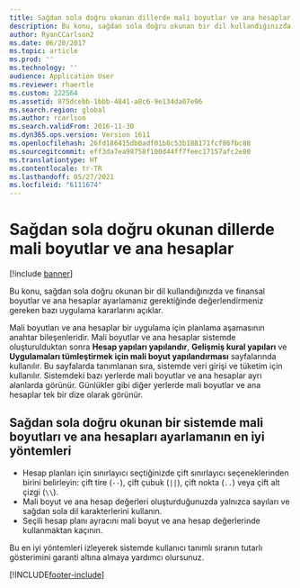```yaml
---
title: Sağdan sola doğru okunan dillerde mali boyutlar ve ana hesaplar
description: Bu konu, sağdan sola doğru okunan bir dil kullandığınızda ve mali boyutlar ve ana hesaplar ayarlamanız gerektiğinde vermeniz gereken kararları açıklar.
author: RyanCCarlson2
ms.date: 06/20/2017
ms.topic: article
ms.prod: ''
ms.technology: ''
audience: Application User
ms.reviewer: rhaertle
ms.custom: 222564
ms.assetid: 875dcebb-1bbb-4841-a8c6-9e134da07e96
ms.search.region: global
ms.author: rcarlson
ms.search.validFrom: 2016-11-30
ms.dyn365.ops.version: Version 1611
ms.openlocfilehash: 26fd186415db0adf01b8c53b188171fcf86fbc88
ms.sourcegitcommit: eff3da7ea98758f100d44ff7feec17157afc2e80
ms.translationtype: HT
ms.contentlocale: tr-TR
ms.lasthandoff: 05/27/2021
ms.locfileid: "6111674"
---
```

# <a name="financial-dimensions-and-main-accounts-in-right-to-left-languages"></a>Sağdan sola doğru okunan dillerde mali boyutlar ve ana hesaplar

[!include [banner](../includes/banner.md)]

Bu konu, sağdan sola doğru okunan bir dil kullandığınızda ve finansal boyutlar ve ana hesaplar ayarlamanız gerektiğinde değerlendirmeniz gereken bazı uygulama kararlarını açıklar.

Mali boyutları ve ana hesaplar bir uygulama için planlama aşamasının anahtar bileşenleridir. Mali boyutlar ve ana hesaplar sistemde oluşturulduktan sonra **Hesap yapıları yapılandır**, **Gelişmiş kural yapıları** ve **Uygulamaları tümleştirmek için mali boyut yapılandırması** sayfalarında kullanılır. Bu sayfalarda tanımlanan sıra, sistemde veri girişi ve tüketim için kullanılır. Sistemdeki bazı yerlerde mali boyutlar ve ana hesaplar ayrı alanlarda görünür. Günlükler gibi diğer yerlerde mali boyutlar ve ana hesaplar tek bir dize olarak görünür.

## <a name="best-practices-for-setting-up-financial-dimensions-and-main-accounts-in-a-right-to-left-system"></a>Sağdan sola doğru okunan bir sistemde mali boyutları ve ana hesapları ayarlamanın en iyi yöntemleri

- Hesap planları için sınırlayıcı seçtiğinizde çift sınırlayıcı seçeneklerinden birini belirleyin: çift tire (`--`), çift çubuk (`||`), çift nokta (`..`) veya çift alt çizgi (`\\`).
- Mali boyut ve ana hesap değerleri oluşturduğunuzda yalnızca sayıları ve sağdan sola dil karakterlerini kullanın.
- Seçili hesap planı ayracını mali boyut ve ana hesap değerlerinde kullanmaktan kaçının.

Bu en iyi yöntemleri izleyerek sistemde kullanıcı tanımlı sıranın tutarlı gösterimini garanti altına almaya yardımcı olursunuz.


[!INCLUDE[footer-include](../../../includes/footer-banner.md)]